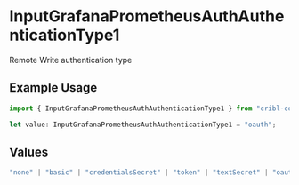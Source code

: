 # InputGrafanaPrometheusAuthAuthenticationType1

Remote Write authentication type

## Example Usage

```typescript
import { InputGrafanaPrometheusAuthAuthenticationType1 } from "cribl-control-plane/models";

let value: InputGrafanaPrometheusAuthAuthenticationType1 = "oauth";
```

## Values

```typescript
"none" | "basic" | "credentialsSecret" | "token" | "textSecret" | "oauth"
```